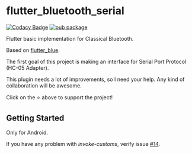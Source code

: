 # flutter_bluetooth_serial


[![Codacy Badge](https://api.codacy.com/project/badge/Grade/e715d21e77394cfaacf9abd20b7d97cc)](https://app.codacy.com/app/edufolly/flutter_bluetooth_serial?utm_source=github.com&utm_medium=referral&utm_content=edufolly/flutter_bluetooth_serial&utm_campaign=Badge_Grade_Dashboard)
[![pub package](https://img.shields.io/pub/v/flutter_bluetooth_serial.svg)](https://pub.dartlang.org/packages/flutter_bluetooth_serial)

Flutter basic implementation for Classical Bluetooth.

Based on [flutter_blue](https://github.com/pauldemarco/flutter_blue).

The first goal of this project is making an interface for Serial Port Protocol (HC-05 Adapter).

This plugin needs a lot of improvements, so I need your help. Any kind of collaboration will be awesome.

Click on the :star: above to support the project!

## Getting Started

Only for Android.

If you have any problem with _invoke-customs_, verify issue [#14](https://github.com/edufolly/flutter_bluetooth_serial/issues/14).